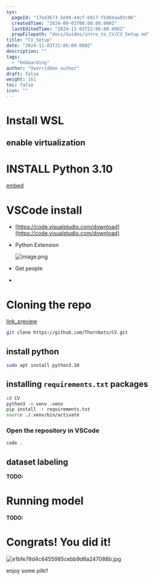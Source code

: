 ```yaml
---
sys:
  pageId: "17ed3673-5e94-44cf-b817-f54bbaa03c06"
  createdTime: "2024-09-01T00:08:00.000Z"
  lastEditedTime: "2024-11-03T22:06:00.000Z"
  propFilepath: "docs/Guides/intro_to_CV/CV_Setup.md"
title: "CV_Setup"
date: "2024-11-03T22:06:00.000Z"
description: ""
tags:
  - "Onboarding"
author: "Overridden author"
draft: false
weight: 161
toc: false
icon: ""
---
```


# Install WSL

## enable virtualization

# INSTALL Python 3.10

[embed](https://www.rose-hulman.edu/class/csse/csse132/2425a/labs/prelab1-wsl2.html)

# VSCode install

- [https://code.visualstudio.com/download](https://code.visualstudio.com/download)
- Python Extension

	![image.png](https://prod-files-secure.s3.us-west-2.amazonaws.com/d518164a-d88e-44d1-a4ee-3adb3bd8bce0/d82b6650-a5e4-4d3c-b8c9-93d817dae00e/image.png?X-Amz-Algorithm=AWS4-HMAC-SHA256&X-Amz-Content-Sha256=UNSIGNED-PAYLOAD&X-Amz-Credential=ASIAZI2LB466WBCIIWCA%2F20250704%2Fus-west-2%2Fs3%2Faws4_request&X-Amz-Date=20250704T230859Z&X-Amz-Expires=3600&X-Amz-Security-Token=IQoJb3JpZ2luX2VjECwaCXVzLXdlc3QtMiJGMEQCIFMmUwKAcnXwNaxweCqOYj7Gmi7%2BxpeJ%2B%2BXtFpTPIN4xAiAW72g8EEdBerS89F61WRg63819m3Giaiy1Hy%2FbVoZy2Cr%2FAwg1EAAaDDYzNzQyMzE4MzgwNSIMySJbXYpK9xl83ibgKtwD6HSxgHouhUXcRivi42ipn%2BG4uJOt%2B8lSs4LiT9imDBeyOUGo31K5oo6gw%2FvUI8bSTlQC%2BCgSTPXq%2Bq2mvLF7veXao4x6fPWiJE6L4A5H5A3YT8Gvodwd%2FuPHNX%2BtsjpyrvWWaeAC6D92b%2FMN8D6xMRWqLuoHYTk6mirJJKH2e3YwCVnNNKmHXTi16hpGnQbPZigZtxLzaIapSMM0WSIgx%2F%2BjgmNVG1e5cJCzEdURPCKIIX4%2BRx26zDFPjJjh%2BniyXiO5xZusEq%2BR0o4IlvBxd2r%2BU0OSTKJNW23c9XiH7Ctl1oW6LRfYQrU3IiOaTRtF8b3EkSX73dpK9b1qP1wEYKD6vSKOW%2FHBOky7GMCQvZ1tbAbgZGJY42zhJg2d1ZINCw7o%2F9hq4OH%2BPfPzJ4NKTmQf%2Bo1WnCjNdM%2BNh%2Bb%2BLXXgmWqkpQSX1i%2BOSRbOELPWBa1QqnCF8BAUfb%2FgphEq3Q1o0c%2B%2BGqlijUyK%2FzZZ%2BvSLooa81V00NJT7zKKGJ7h0%2Fu66W0cQPAuPfC7EhOdbVSKX0rNFOqdWp5pENpZnsT7M3ly%2BhoBkTmBKjP4aUIb0lDKMs0zHyi%2FmpEujOral8DmVZyRi9sbXoIqsu12te8fTxq6egA1DV72bijIwiOigwwY6pgGnvFHXVqgmhZ994%2BhhG%2FmfowiWTqKmX5hWic%2F4bWH06ELuYp50Sa8YYpVXBT8HtfhBgEEip%2F%2BK0xSp1mRbKVRu5kN3a5%2FXxcf2WsWKjZoXYLdzucLRhXM9zenq67HBPtPUoklms91Fltc16NwsQx6zO2Ozw%2FaWpmrMvPPjKJCD%2BbBt2x6sVja910P0IYBV8AlNy1z77PZHt1X7qkE8Xoehkr7ag6SO&X-Amz-Signature=4657df1f4d3de82962f9b8e3861e3ce98d786dfb25340aa68f86c725bd02e202&X-Amz-SignedHeaders=host&x-amz-checksum-mode=ENABLED&x-id=GetObject)
- Get people
- 

# Cloning the repo

[link_preview](https://github.com/Thornbots/CV/)

```bash
git clone https://github.com/Thornbots/CV.git
```

## install python

```bash
sudo apt install python3.10
```

## installing `requirements.txt` packages

```bash
cd CV
python3 -m venv .venv
pip install -r requirements.txt
source ./.venv/bin/activate
```

### Open the repository in VSCode

```bash
code .
```

## dataset labeling  

**TODO:**

# Running model

**TODO:**

# Congrats! You did it!

![e1bfe78d4c6455985cebb9d6a247088b.jpg](https://prod-files-secure.s3.us-west-2.amazonaws.com/d518164a-d88e-44d1-a4ee-3adb3bd8bce0/7d1ce04e-65d6-40c8-814d-754280e9515a/e1bfe78d4c6455985cebb9d6a247088b.jpg?X-Amz-Algorithm=AWS4-HMAC-SHA256&X-Amz-Content-Sha256=UNSIGNED-PAYLOAD&X-Amz-Credential=ASIAZI2LB466WCGGJMCH%2F20250704%2Fus-west-2%2Fs3%2Faws4_request&X-Amz-Date=20250704T230858Z&X-Amz-Expires=3600&X-Amz-Security-Token=IQoJb3JpZ2luX2VjECwaCXVzLXdlc3QtMiJIMEYCIQChY3uSW%2FY4Q1wI3Ljatbv1Omsx0YTqs7n7JaulzfXjDgIhAPqsrxQZFr8n39mQXyBJJYK421Hp%2BJEMrOEoO%2BIWNDSRKv8DCDUQABoMNjM3NDIzMTgzODA1IgxQJ%2F0Wyvg8FajMmSwq3ANkCkti%2Fv60RggC9a4xjnRnbxx9mJM1EFbHiuk8MiPrIRgtvj6ae1xIgwDfpyLsrx68fRVTwbD2%2Fn%2FkOhgLczsppBmNcvPzv0eK%2Bd6RjKqnKCpTvsLac5jZCH3dNgqLzSq%2B0IeKBLzzITZ1UhXASYdtT9E51RhKFjXDkIH3P3UyEaW91QQVs3VSFYUqaCnAsWZJxt75OvgYu8pkeEhF9J0A6y5RhWMA0GZbEM%2BGvrNVa2Q5qtRRttOXGDsalAHuALNa8FjvfYCtlHKD%2Fuvy7YcDh%2BuI3Yo%2FLtDLmXlJ%2BcJ%2FRo6nQ%2B2Dn01nkzDGSAs4xTuRK7m3yh7YlxRyp461BVRp3YCmlH9UCmryw29QnYEuVF7vPGJrG6X8EFuiOFd2GzAh1wKaEZ1%2Fx4cTufP%2FPhFwxn9XyL5ummd%2FiiXu2T1U0TP1WtnrztkXwDeJpPxP%2BSVw2ZwA7tuI4aWEGX1uHORJAsuhHAyWlKQFp6c6Zm1LfjWBJlkYuzS0Nrhc5zuCf0HGottULpuzg9dI7GXdM%2B4Cve%2BzAjnsyeZcOO7Pg0sa%2Fp7vSYaDutBawzN%2FSqKXYfB%2FKGYWl%2BFyU30AsN4BFEYFocm3PesasST4Au2P2G94DVyBZRxHIfQhR79h8TDQ56DDBjqkASCARBBpku%2BF2edhI1AL6CP2C%2FjeHZ7zG995cKHRu7w1LSRkue%2BimyyU70IbeOF9X9P2kWMsHhJEkarWc6OzNXUd%2B8V0z1w%2BLrGohMTl5WxEep8eqUydRN1FmoL%2BeM5c96ZSei4wZJNeCp61f7%2Fd7uM1Lj8RGx%2FIW2f0M8SQ2NGGsUAHMj9ua8np1D8y3HiOxqTaeGlkBWA1nyTn7Yq9mxFZYfn6&X-Amz-Signature=6b3f2142ed872c31bc95f89e5a9a167696565cf9c88165a39ae7a87aec88f313&X-Amz-SignedHeaders=host&x-amz-checksum-mode=ENABLED&x-id=GetObject)

enjoy some pilk!!
